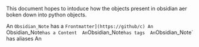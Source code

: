

This document hopes to intoduce how the objects present in obsidian aer boken down into python objects. 

An `Obsidian_Note` has a `Frontmatter](https://github/c)
An `Obsidian_Note` has a Content 
An `Obsidian_Note` has tags 
An `Obsidian_Note` has aliases 
An 
